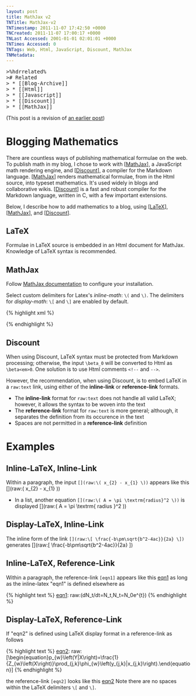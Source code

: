 ```yaml
---
layout: post
title: MathJax v2
TNTitle: MathJax-v2
TNTimestamp: 2011-11-07 17:42:50 +0000
TNCreated: 2011-11-07 17:00:17 +0000
TNLast Accessed: 2001-01-01 02:01:01 +0000
TNTimes Accessed: 0
TNTags: Web, Html, JavaScript, Discount, MathJax
TNMetadata:
---
```



<pre class="action ideaaction">
>%hdrrelated%
># Related
> * [[Blog-Archive]]
> * [[Html]]
> * [[Javascript]]
> * [[Discount]]
> * [[MathJax]]
</pre>

(This post is a revision of [an earlier post](http://stuartjandrews.blogspot.com/2011/03/mathjax_1031.html))

# Blogging Mathematics

There are countless ways of publishing mathematical formulae on the web.  To publish math in my blog, I chose to work with [[MathJax]], a JavaScript math rendering engine, and [[Discount]], a compiler for the Markdown language.  [[MathJax]] renders mathematical formulae, from in the Html source, into typeset mathematics.  It's used widely in blogs and collaborative wikis.  [[Discount]] is a fast and robust compiler for the Markdown language, written in C, with a few important extensions.

Below, I describe how to add mathematics to a blog, using [[LaTeX]], [[MathJax]], and [[Discount]].

[LaTeX]: http://www.latex-project.org/
[MathJax]: http://www.mathjax.org/
[Discount]: http://www.pell.portland.or.us/~orc/Code/discount/

## LaTeX 

Formulae in LaTeX source is embedded in an Html document for MathJax.  Knowledge of LaTeX syntax is recommended.

## MathJax

Follow [MathJax documentation](http://www.mathjax.org/docs) to configure your installation.

Select custom delimiters for Latex's *inline-math*: `\(` and `\)`.  The delimiters for *display-math*: `\[` and `\]` are enabled by default.

{% highlight xml %}
<script type='text/javascript' src='http://cdn.mathjax.org/mathjax/latest/MathJax.js?config=TeX-AMS_HTML'>
  MathJax.Hub.Config({
    extensions: ["tex2jax.js","MathMenu.js","MathZoom.js"],
    jax:        ["input/TeX","output/HTML-CSS"],
    tex2jax:    { inlineMath: [["\\(","\\)"]] },
    TeX:        { extensions: ["AMSmath.js","AMSsymbols.js","noErrors.js","noUndefined.js"] }
  });
</script>
{% endhighlight %}

## Discount

When using Discount, LaTeX syntax must be protected from Markdown processing; otherwise, the input `\beta_0` will be converted to Html as `\beta<em>0`.  One solution is to use Html comments `<!--` and `-->`.

However, the recommendation, when using Discount, is to embed LaTeX in a `raw:text` link, using either of the __inline-link__ or __reference-link__ formats.

 * The __inline-link__ format for `raw:text` does not handle all valid LaTeX; however, it allows the syntax to be woven into the text
 * The __reference-link__ format for `raw:text` is more general; although, it separates the definition from its occurence in the text
 * Spaces are not permitted in a __reference-link__ definition

# Examples

## Inline-LaTeX, Inline-Link

Within a paragraph, the input `[](raw:\( x_{2} - x_{1} \))` appears like this [](raw:\( x_{2} - x_{1} \))

 * In a list, another equation `[](raw:\( A = \pi \textrm{radius}^2 \))` is displayed [](raw:\( A = \pi \textrm{ radius }^2 \))

## Display-LaTeX, Inline-Link

The inline form of the link `[](raw:\[ \frac{-b\pm\sqrt{b^2-4ac}}{2a} \])` generates [](raw:\[ \frac{-b\pm\sqrt{b^2-4ac}}{2a} \])


## Inline-LaTeX, Reference-Link

[eqn1]: raw:\(dN_t/dt=N_t,N_t=N_0e^{t}\)
[eqn2]: raw:\[\begin{equation}p_{w}\left(Y|X\right)=\frac{1}{Z_{w}\left(X\right)}\prod_{j,k}\phi_{w}\left(y_{j,k}|x_{j,k}\right).\end{equation}\]

Within a paragraph, the reference-link `[eqn1]` appears like this [eqn1] as long as the inline-latex "eqn1" is defined elsewhere as

{% highlight text %}
[eqn1]: raw:\(dN_t/dt=N_t,N_t=N_0e^{t}\)
{% endhighlight %}

## Display-LaTeX, Reference-Link

If "eqn2" is defined using LaTeX display format in a reference-link as follows

{% highlight text %}
[eqn2]: raw:\[\begin{equation}p_{w}\left(Y|X\right)=\frac{1}{Z_{w}\left(X\right)}\prod_{j,k}\phi_{w}\left(y_{j,k}|x_{j,k}\right).\end{equation}\]
{% endhighlight %}

the reference-link `[eqn2]` looks like this [eqn2]  Note there are no spaces within the LaTeX delimiters `\[` and `\]`.



